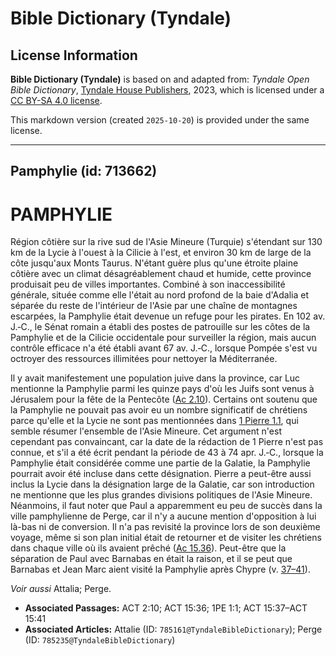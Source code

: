 # Bible Dictionary (Tyndale)

## License Information

**Bible Dictionary (Tyndale)** is based on and adapted from: _Tyndale Open Bible Dictionary_, [Tyndale House Publishers](https://tyndaleopenresources.com/), 2023, which is licensed under a [CC BY-SA 4.0 license](https://creativecommons.org/licenses/by-sa/4.0/legalcode.en).

This markdown version (created `2025-10-20`) is provided under the same license.



--------------------------------

## Pamphylie (id: 713662)

PAMPHYLIE
=========

Région côtière sur la rive sud de l'Asie Mineure (Turquie) s'étendant sur 130 km de la Lycie à l'ouest à la Cilicie à l'est, et environ 30 km de large de la côte jusqu'aux Monts Taurus. N'étant guère plus qu'une étroite plaine côtière avec un climat désagréablement chaud et humide, cette province produisait peu de villes importantes. Combiné à son inaccessibilité générale, située comme elle l'était au nord profond de la baie d'Adalia et séparée du reste de l'intérieur de l'Asie par une chaîne de montagnes escarpées, la Pamphylie était devenue un refuge pour les pirates. En 102 av. J.‑C., le Sénat romain a établi des postes de patrouille sur les côtes de la Pamphylie et de la Cilicie occidentale pour surveiller la région, mais aucun contrôle efficace n'a été établi avant 67 av. J.‑C., lorsque Pompée s'est vu octroyer des ressources illimitées pour nettoyer la Méditerranée.

Il y avait manifestement une population juive dans la province, car Luc mentionne la Pamphylie parmi les quinze pays d'où les Juifs sont venus à Jérusalem pour la fête de la Pentecôte ([Ac 2\.10](https://ref.ly/Acts2:10)). Certains ont soutenu que la Pamphylie ne pouvait pas avoir eu un nombre significatif de chrétiens parce qu'elle et la Lycie ne sont pas mentionnées dans [1 Pierre 1\.1](https://ref.ly/1Pet1:1), qui semble résumer l'ensemble de l'Asie Mineure. Cet argument n'est cependant pas convaincant, car la date de la rédaction de 1 Pierre n'est pas connue, et s'il a été écrit pendant la période de 43 à 74 apr. J.‑C., lorsque la Pamphylie était considérée comme une partie de la Galatie, la Pamphylie pourrait avoir été incluse dans cette désignation. Pierre a peut\-être aussi inclus la Lycie dans la désignation large de la Galatie, car son introduction ne mentionne que les plus grandes divisions politiques de l'Asie Mineure. Néanmoins, il faut noter que Paul a apparemment eu peu de succès dans la ville pamphylienne de Perge, car il n'y a aucune mention d'opposition à lui là\-bas ni de conversion. Il n'a pas revisité la province lors de son deuxième voyage, même si son plan initial était de retourner et de visiter les chrétiens dans chaque ville où ils avaient prêché ([Ac 15\.36](https://ref.ly/Acts15:36)). Peut\-être que la séparation de Paul avec Barnabas en était la raison, et il se peut que Barnabas et Jean Marc aient visité la Pamphylie après Chypre (v. [37–41](https://ref.ly/Acts15:37-Acts15:41)).

*Voir aussi* Attalia; Perge.

* **Associated Passages:** ACT 2:10; ACT 15:36; 1PE 1:1; ACT 15:37–ACT 15:41
* **Associated Articles:** Attalie (ID: `785161@TyndaleBibleDictionary`); Perge (ID: `785235@TyndaleBibleDictionary`)

